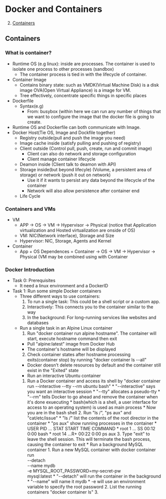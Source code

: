 <a name="menu"></a>
# Docker and Containers
2. [Containers](#containers)

<a name ="containers"></a>
## Containers
### What is container?
* Runtime OS (e.g linux): inside are processes. The container is used to isolate one process to other processes (sandbox)
  * The container process is tied in with the lifecycle of container.
* Container Image
  * Contains binary state: such as VMDK(Virtual Machine Disk) is a disk image OVA(Open Virtual Appliance) is a image for VM.
  * Tree effectively, concentrate specific things in specific places
* Dockerfile
  * Syntax(e.g)
    * From: busybox (within here we can run any number of things that we want to configure the image that the docker file is going to create.
* Runtime OS and Dockerfile can both communicate with Image.
* Docker Host(Tie OS, Image and Dockfile together)
  * Registry outside(pull and push the image you need)
  * Image cache inside (satisfy pulling and pushing of registry)
  * Client outside (Control pull, push, create, run and commit image) 
    * Client can also do network and storage configuration
    * Client manage container lifecycle
  * Deamon inside (Client talk to deamon with API) 
  * Storage inside(but beyond lifecyle) (Volume, a persistent area of storage) or network (push it out on network)
    * Use it if it wants to persist any data beyond the lifecycle of the container
    * Network will also allow persistence after container end
  * Life Cycle 
### Containers and VMs
* VM
	* APP -> OS -> VM -> Hypervisor -> Physical (notice that Application virtualization and Hosted virtualization are onside of OS)
	* VM: NIC(Network interface), Storage and Size
	* Hypervisor: NIC, Storage, Agents and Kernel
* Container
	* App + OS Dependences = Container -> OS -> VM -> Hypervisor -> Physical (VM may be combined using with Container
### Docker Introduction
* Task 0: Prerequisites
  * It need a linux environment and a DockerID
* Task 1: Run some simple Docker containers
  * Three different ways to use containers:
    1. To run a single task: This could be a shell script or a custom app.
    2. Interactively: This connects you to the container similar to the way 
    3. In the background: For long-running services like websites and databases
  * Run a single task in an Alpine Linux container
    1. Run "docker container run alpine hostname". The container will start, execute hostname command then exit
      * Pull "alpine:latest" image from Docker Hub
      * The container's hostname will be displayed
    2. Check container states after hostname processing exits(container stop) by running "docker container ls --all"
      * Docker doesn't delete resources by default and the container still exist in the "Exited" state
	* Run an interactive Ubuntu container
    1. Run a Docker container and access its shell by "docker container run --interactive --tty --rm ubuntu bash"
			* "--interactive" says you want an interactive session
			* "--tty" allocates a pseudo-tty
			* "--rm" tells Docker to go ahead and remove the container when it's done exuecuting
			* bash(which is a shell, a user interface for access to an operating system) is used as main process
			* Now you are in the bash shell
		2. Run "ls /", "ps aux" and "cat/etc/issue"
			* "ls /" list the contents of the root director in the container
			* "ps aux" show running processes in the container
				* USER PID ... STAT START TIME COMMAND
				* root 1 ... SS 00:12 0:00 bash
				* root 14 ...R+ 00:22 0:00 ps aux
		3. Type "exit" to leave the shell session. This will terminate the bash process, causing the container to exit
			* Run a background MySQL container
				1. Run a new MySQL container with
					 docker container run \
					 --detach \
					 --name mydb \
					 -e MYSQL_ROOT_PASSWORD=my-secret-pw \
					 mysql:latest
					* "--detach" will run the container in the background
					* "--name" will name it mydb
					* -e will use an environment variable to specify the root password
				2. List the running containers "docker container ls"
				3. 
